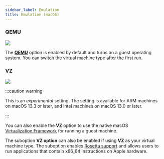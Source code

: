 ```yaml
---
sidebar_label: Emulation
title: Emulation (macOS)
---
```


<head>
  <link rel="canonical" href="https://docs.rancherdesktop.io/ui/preferences/virtual-machine/emulation"/>
</head>

### QEMU

 ![](https://suse-rancher-media.s3.amazonaws.com/desktop/v1.11/preferences/macOS_virtualMachine_tabEmulation.png)

The [**QEMU**](https://www.qemu.org/documentation/) option is enabled by default and turns on a guest operating system. You can switch the virtual machine type after the first run.

### VZ

 ![](https://suse-rancher-media.s3.amazonaws.com/desktop/v1.11/preferences/macOS_virtualMachine_tabEmulation_vz.png)

:::caution warning

This is an *experimental* setting. The setting is available for ARM machines on  macOS 13.3 or later, and Intel machines on macOS 13.0 or later.

:::

You can also enable the **VZ** option to use the native macOS [Virtualization.Framework](https://developer.apple.com/documentation/virtualization) for running a guest machine.

The suboption **VZ option** can also be enabled if using **VZ** as your virtual machine type. The suboption enables [Rosetta support](https://developer.apple.com/documentation/virtualization/running_intel_binaries_in_linux_vms_with_rosetta) and allows users to run applications that contain x86_64 instructions on Apple hardware.
